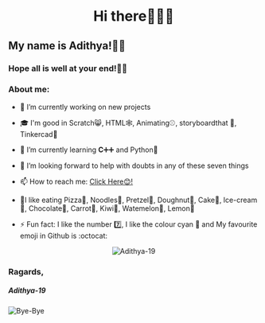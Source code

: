 <div align="center"><h1> Hi there🙋🏻‍♂️ </h1></div>
<h2> My name is Adithya!👦🏻 </h2>
<h3> Hope all is well at your end!🤞🏻 </h3>
<h3> About me: </h3>

- 🔭 I’m currently working on new projects

- 🎓 I'm  good in Scratch😸, HTML🕸️, Animating⚾, storyboardthat 💬, Tinkercad🔌

- 🌱 I’m currently learning **C**➕➕ and Python🐍

- 🤔 I’m looking forward to help with doubts in any of these seven things 

- 📫 How to reach me: [Click Here😊!](https://github.com/Adithya-19/Chat/issues)

- 🥣I like eating Pizza🍕, Noodles🍜, Pretzel🥨, Doughnut🍩, Cake🍰, Ice-cream🍨, Chocolate🍫, Carrot🥕, Kiwi🥝, Watemelon🍉, Lemon🍋

- ⚡ Fun fact: I like the number 7️⃣, I like the colour cyan 🔵 and My favourite emoji in Github is :octocat:

<p align="center"> <img src="https://komarev.com/ghpvc/?username=adithya-19&label=Profile%20views&color=0e75b6&style=flat" alt="Adithya-19"/> </p>

<h3> Ragards, </h3>
<h5> Adithya-19 </h5>

![Bye-Bye](https://myoctocat.com/assets/images/base-octocat.svg)
